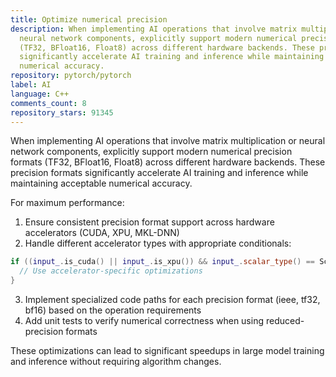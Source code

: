 ```yaml
---
title: Optimize numerical precision
description: When implementing AI operations that involve matrix multiplication or
  neural network components, explicitly support modern numerical precision formats
  (TF32, BFloat16, Float8) across different hardware backends. These precision formats
  significantly accelerate AI training and inference while maintaining acceptable
  numerical accuracy.
repository: pytorch/pytorch
label: AI
language: C++
comments_count: 8
repository_stars: 91345
---
```


When implementing AI operations that involve matrix multiplication or neural network components, explicitly support modern numerical precision formats (TF32, BFloat16, Float8) across different hardware backends. These precision formats significantly accelerate AI training and inference while maintaining acceptable numerical accuracy.

For maximum performance:
1. Ensure consistent precision format support across hardware accelerators (CUDA, XPU, MKL-DNN)
2. Handle different accelerator types with appropriate conditionals:
```cpp
if ((input_.is_cuda() || input_.is_xpu()) && input_.scalar_type() == ScalarType::Half) {
  // Use accelerator-specific optimizations
}
```
3. Implement specialized code paths for each precision format (ieee, tf32, bf16) based on the operation requirements
4. Add unit tests to verify numerical correctness when using reduced-precision formats

These optimizations can lead to significant speedups in large model training and inference without requiring algorithm changes.